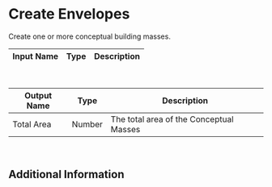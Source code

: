 

# Create Envelopes

Create one or more conceptual building masses.

|Input Name|Type|Description|
|---|---|---|


<br>

|Output Name|Type|Description|
|---|---|---|
|Total Area|Number|The total area of the Conceptual Masses|


<br>

## Additional Information




